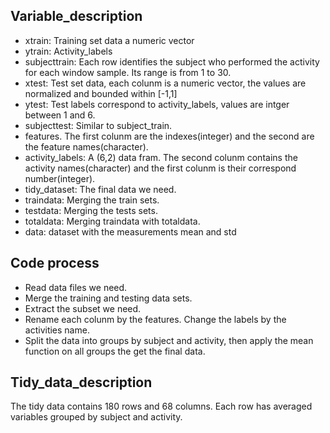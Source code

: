 
## Variable_description
* xtrain: Training set data a numeric vector
* ytrain: Activity_labels
* subjecttrain: Each row identifies the subject who performed the activity for each window sample. Its range is from 1 to 30. 
* xtest: Test set data, each colunm is a numeric vector, the values are normalized and bounded within [-1,1]
* ytest: Test labels correspond to activity_labels, values are intger between 1 and 6.
* subjecttest: Similar to subject_train.
* features. The first colunm are the indexes(integer) and the second are the feature names(character).
* activity_labels: A (6,2) data fram. The second colunm contains the activity names(character) and the first colunm is their correspond number(integer).
* tidy_dataset: The final data we need.
* traindata: Merging the train sets.
* testdata: Merging the tests sets.
* totaldata: Merging traindata with totaldata.
* data: dataset with the measurements mean and std

## Code process
* Read data files we need.
* Merge the training and testing data sets.
* Extract the subset we need.
* Rename each colunm by the features. Change the labels by the activities name.
* Split the data into groups by subject and activity, then apply the mean function on all groups the get the final data.

## Tidy_data_description
The tidy data contains 180 rows and 68 columns. Each row has averaged variables grouped by subject and activity. 
